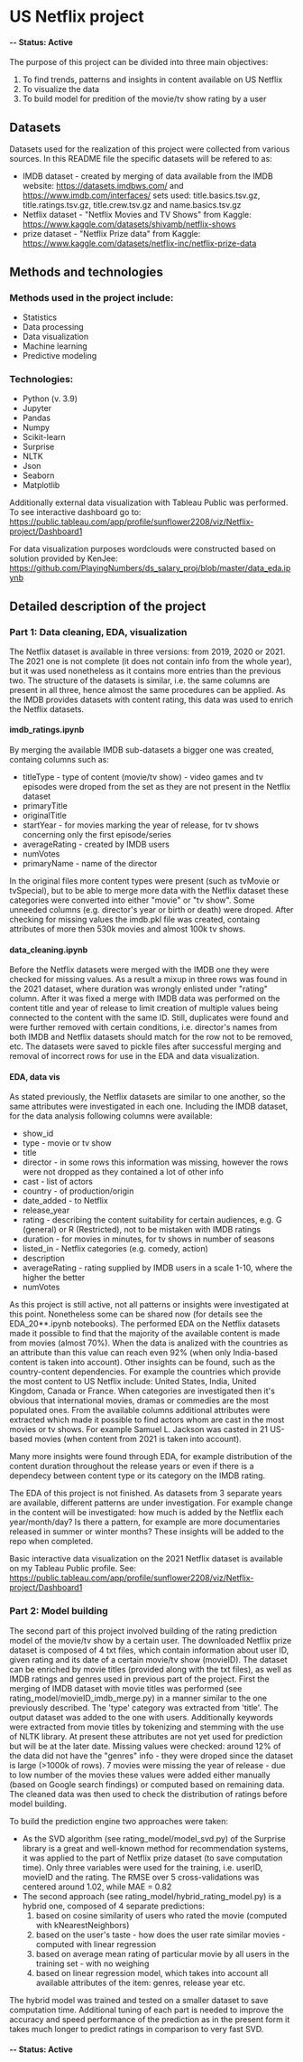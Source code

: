 # US Netflix project
#### -- Status: Active
 
The purpose of this project can be divided into three main objectives:
1. To find trends, patterns and insights in content available on US Netflix
2. To visualize the data
3. To build model for predition of the movie/tv show rating by a user

## Datasets
Datasets used for the realization of this project were collected from various sources. In this README file the specific datasets will be refered to as:
* IMDB dataset - created by merging of data available from the IMDB website: https://datasets.imdbws.com/ and https://www.imdb.com/interfaces/
	sets used: title.basics.tsv.gz, title.ratings.tsv.gz, title.crew.tsv.gz and name.basics.tsv.gz
* Netflix dataset - "Netflix Movies and TV Shows" from Kaggle: https://www.kaggle.com/datasets/shivamb/netflix-shows
* prize dataset - "Netflix Prize data" from Kaggle: https://www.kaggle.com/datasets/netflix-inc/netflix-prize-data


## Methods and technologies
### Methods used in the project include:
* Statistics
* Data processing
* Data visualization
* Machine learning
* Predictive modeling

### Technologies:
* Python (v. 3.9)
* Jupyter
* Pandas
* Numpy
* Scikit-learn
* Surprise
* NLTK
* Json
* Seaborn
* Matplotlib

Additionally external data visualization with Tableau Public was performed. To see interactive dashboard go to: https://public.tableau.com/app/profile/sunflower2208/viz/Netflix-project/Dashboard1

For data visualization purposes wordclouds were constructed based on solution provided by KenJee: https://github.com/PlayingNumbers/ds_salary_proj/blob/master/data_eda.ipynb


## Detailed description of the project
### Part 1: Data cleaning, EDA, visualization
The Netflix dataset is available in three versions: from 2019, 2020 or 2021. The 2021 one is not complete (it does not contain info from the whole year), but it was used nonetheless as it contains more entries than the previous two. The structure of the datasets is similar, i.e. the same columns are present in all three, hence almost the same procedures can be applied.
As the IMDB provides datasets with content rating, this data was used to enrich the Netflix datasets.

#### imdb_ratings.ipynb
By merging the available IMDB sub-datasets a bigger one was created, containg columns such as:
* titleType - type of content (movie/tv show) - video games and tv episodes were droped from the set as they are not present in the Netflix dataset
* primaryTitle
* originalTitle
* startYear - for movies marking the year of release, for tv shows concerning only the first episode/series
* averageRating - created by IMDB users
* numVotes
* primaryName - name of the director

In the original files more content types were present (such as tvMovie or tvSpecial), but to be able to merge more data with the Netflix dataset these categories were converted into either "movie" or "tv show". Some unneeded columns (e.g. director's year or birth or death) were droped.
After checking for missing values the imdb.pkl file was created, containg attributes of more then 530k movies and almost 100k tv shows.

#### data_cleaning.ipynb
Before the Netflix datasets were merged with the IMDB one they were checked for missing values. As a result a mixup in three rows was found in the 2021 dataset, where duration was wrongly enlisted under "rating" column.
After it was fixed a merge with IMDB data was performed on the content title and year of release to limit creation of multiple values being connected to the content with the same ID. Still, duplicates were found and were further removed with certain conditions, i.e. director's names from both IMDB and Netflix datasets should match for the row not to be removed, etc. 
The datasets were saved to pickle files after successful merging and removal of incorrect rows for use in the EDA and data visualization.

#### EDA, data vis
As stated previously, the Netflix datasets are similar to one another, so the same attributes were investigated in each one. Including the IMDB dataset, for the data analysis following columns were available:
* show_id
* type - movie or tv show
* title
* director - in some rows this information was missing, however the rows were not dropped as they contained a lot of other info
* cast - list of actors
* country - of production/origin
* date_added - to Netflix
* release_year
* rating - describing the content suitability for certain audiences, e.g. G (general) or R (Restricted), not to be mistaken with IMDB ratings
* duration - for movies in minutes, for tv shows in number of seasons
* listed_in - Netflix categories (e.g. comedy, action)
* description
* averageRating - rating supplied by IMDB users in a scale 1-10, where the higher the better
* numVotes

As this project is still active, not all patterns or insights were investigated at this point. Nonetheless some can be shared now (for details see the EDA_20**.ipynb notebooks).
The performed EDA on the Netflix datasets made it possible to find that the majority of the available content is made from movies (almost 70%). When the data is analized with the countries as an attribute than this value can reach even 92% (when only India-based content is taken into account). Other insights can be found, such as the country-content dependencies. For example the countries which provide the most content to US Netflix include: United States, India, United Kingdom, Canada or France. When categories are investigated then it's obvious that international movies, dramas or commedies are the most populated ones.
From the available columns additional attributes were extracted which made it possible to find actors whom are cast in the most movies or tv shows. For example Samuel L. Jackson was casted in 21 US-based movies (when content from 2021 is taken into account).

Many more insights were found through EDA, for example distribution of the content duration throughout the release years or even if there is a dependecy between content type or its category on the IMDB rating.

The EDA of this project is not finished. As datasets from 3 separate years are available, different patterns are under investigation. For example change in the content will be investigated: how much is added by the Netflix each year/month/day? Is there a pattern, for example are more documentaries released in summer or winter months? These insights will be added to the repo when completed.

Basic interactive data visualization on the 2021 Netflix dataset is available on my Tableau Public profile. See:  https://public.tableau.com/app/profile/sunflower2208/viz/Netflix-project/Dashboard1


### Part 2: Model building
The second part of this project involved building of the rating prediction model of the movie/tv show by a certain user.
The downloaded Netflix prize dataset is composed of 4 txt files, which contain information about user ID, given rating and its date of a certain movie/tv show (movieID). The dataset can be enriched by movie titles (provided along with the txt files), as well as IMDB ratings and genres used in previous part of the project.
First the merging of IMDB dataset with movie titles was performed (see rating_model/movieID_imdb_merge.py) in a manner similar to the one previously described. The 'type' category was extracted from 'title'.
The output dataset was added to the one with users. Additionally keywords were extracted from movie titles by tokenizing and stemming with the use of NLTK library. At present these attributes are not yet used for prediction but will be at the later date.
Missing values were checked: around 12% of the data did not have the "genres" info - they were droped since the dataset is large (>1000k of rows). 7 movies were missing the year of release - due to low number of the movies these values were added either manually (based on Google search findings) or computed based on remaining data. The cleaned data was then used to check the distribution of ratings before model building.

To build the prediction engine two approaches were taken:
* As the SVD algorithm (see rating_model/model_svd.py) of the Surprise library is a great and well-known method for recommendation systems, it was applied to the part of Netflix prize dataset (to save computation time). Only three variables were used for the training, i.e. userID, movieID and the rating. The RMSE over 5 cross-validations was centered around 1.02, while MAE = 0.82
* The second approach (see rating_model/hybrid_rating_model.py) is a hybrid one, composed of 4 separate predictions:
	1. based on cosine similarity of users who rated the movie (computed with kNearestNeighbors)
	2. based on the user's taste - how does the user rate similar movies - computed with linear regression
	3. based on average mean rating of particular movie by all users in the training set - with no weighing
	4. based on linear regression model, which takes into account all available attributes of the item: genres, release year etc.

The hybrid model was trained and tested on a smaller dataset to save computation time. Additional tuning of each part is needed to improve the accuracy and speed performance of the prediction as in the present form it takes much longer to predict ratings in comparison to very fast SVD.

#### -- Status: Active
